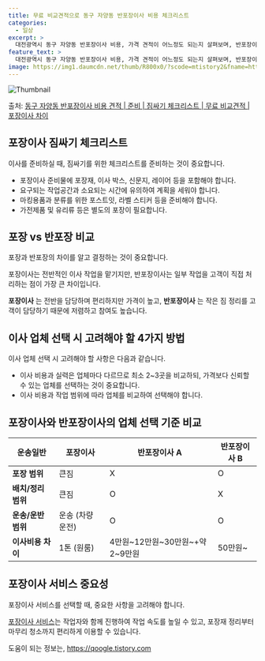 ```yaml
---
title: 무료 비교견적으로 동구 자양동 반포장이사 비용 체크리스트
categories:
  - 일상
excerpt: >
  대전광역시 동구 자양동 반포장이사 비용, 가격 견적이 어느정도 되는지 살펴보며, 반포장이사를 준비함에 있어 짐싸기 준비 체크리스트가 무엇인지 보겠습니다. 마지막으로 포장이사와 차이점을 통해 무료 비교견적으로 어떤 것이 더 합리적인 선택인지 공유 드립니다.동구 자양동 포장이사 견적 샘플 보기 👈 클릭동구 자양동 포장이사 가격 살펴보기 👈 클릭동구 자양동 반포장이사 평균 이사 비용평수동구 자양동 평균 이사 비용원룸 이사9평 이하 (1톤)30만원~투룸/쓰리룸 이사16평 ~ 20평 (2.5톤)80만원~쓰리룸 이사21평 (5톤) ~110만원~우리집 무료 이사견적 받기 👈 클릭포장 vs 반포장: 어떤 것을 선택해야 할까?이사할 때 포장과 반포장의 가장 큰 차이점은 무엇일까요?포장이사는 전반적인 이사 작업을 맡..
feature_text: >
  대전광역시 동구 자양동 반포장이사 비용, 가격 견적이 어느정도 되는지 살펴보며, 반포장이사를 준비함에 있어 짐싸기 준비 체크리스트가 무엇인지 보겠습니다. 마지막으로 포장이사와 차이점을 통해 무료 비교견적으로 어떤 것이 더 합리적인 선택인지 공유 드립니다.동구 자양동 포장이사 견적 샘플 보기 👈 클릭동구 자양동 포장이사 가격 살펴보기 👈 클릭동구 자양동 반포장이사 평균 이사 비용평수동구 자양동 평균 이사 비용원룸 이사9평 이하 (1톤)30만원~투룸/쓰리룸 이사16평 ~ 20평 (2.5톤)80만원~쓰리룸 이사21평 (5톤) ~110만원~우리집 무료 이사견적 받기 👈 클릭포장 vs 반포장: 어떤 것을 선택해야 할까?이사할 때 포장과 반포장의 가장 큰 차이점은 무엇일까요?포장이사는 전반적인 이사 작업을 맡..
image: https://img1.daumcdn.net/thumb/R800x0/?scode=mtistory2&fname=https%3A%2F%2Fblog.kakaocdn.net%2Fdn%2FFJJsl%2FbtsHa1xFint%2FfRV7ptQguvz1bDcunYyiI1%2Fimg.webp
---
```


![Thumbnail](https://img1.daumcdn.net/thumb/R800x0/?scode=mtistory2&fname=https%3A%2F%2Fblog.kakaocdn.net%2Fdn%2FFJJsl%2FbtsHa1xFint%2FfRV7ptQguvz1bDcunYyiI1%2Fimg.webp)

<p>출처: <a href="https://qoogle.tistory.com/9661" rel="dofollow">동구 자양동 반포장이사 비용 견적 | 준비 | 짐싸기 체크리스트 | 무료 비교견적 | 포장이사 차이</a> </p>

## 포장이사 짐싸기 체크리스트

이사를 준비하실 때, 짐싸기를 위한 체크리스트를 준비하는 것이 중요합니다.

  * 포장이사 준비물에 포장재, 이사 박스, 신문지, 레이어 등을 포함해야 합니다.
  * 요구되는 작업공간과 소요되는 시간에 유의하여 계획을 세워야 합니다.
  * 마킹용품과 분류를 위한 포스트잇, 라벨 스티커 등을 준비해야 합니다.
  * 가전제품 및 유리류 등은 별도의 포장이 필요합니다.

## 포장 vs 반포장 비교

포장과 반포장의 차이를 알고 결정하는 것이 중요합니다.

포장이사는 전반적인 이사 작업을 맡기지만, 반포장이사는 일부 작업을 고객이 직접 처리하는 점이 가장 큰 차이입니다.

**포장이사** 는 전반을 담당하며 편리하지만 가격이 높고, **반포장이사** 는 작은 짐 정리를 고객이 담당하기 때문에 저렴하고 참여도
높습니다.

## 이사 업체 선택 시 고려해야 할 4가지 방법

이사 업체 선택 시 고려해야 할 사항은 다음과 같습니다.

  * 이사 비용과 실력은 업체마다 다르므로 최소 2~3곳을 비교하되, 가격보다 신뢰할 수 있는 업체를 선택하는 것이 중요합니다.
  * 이사 비용과 작업 범위에 따라 업체를 비교하여 선택해야 합니다.

## 포장이사와 반포장이사의 업체 선택 기준 비교

**운송일반** | **포장이사** | **반포장이사 A** | **반포장이사 B**  
---|---|---|---  
**포장 범위** | 큰짐 | X | O | O  
**배치/정리 범위** | 큰짐 | O | X | O  
**운송/운반 범위** | 운송 (차량 운전) | O | O | O  
**이사비용 차이** | 1톤 (원룸) | 4만원~12만원~30만원~+약 2~9만원 | 50만원~ | 80만원~  
  
## 포장이사 서비스 중요성

포장이사 서비스를 선택할 때, 중요한 사항을 고려해야 합니다.

[포장이사 서비스](https://qoogle.tistory.com/9661)는 작업자와 함께 진행하여 작업 속도를 높일 수 있고, 포장재 정리부터 마무리 청소까지 편리하게 이용할 수
있습니다.



 

도움이 되는 정보는, <a href="https://qoogle.tistory.com" rel="dofollow">https://qoogle.tistory.com</a>


